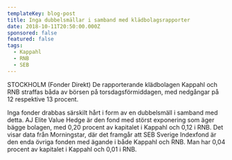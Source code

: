 ```yaml
---
templateKey: blog-post
title: Inga dubbelsmällar i samband med klädbolagsrapporter
date: 2018-10-11T20:50:00.000Z
sponsored: false
featured: false
tags:
  - Kappahl
  - RNB
  - SEB
---
```

STOCKHOLM (Fonder Direkt) De rapporterande klädbolagen Kappahl och RNB straffas båda av börsen på torsdagsförmiddagen, med nedgångar på 12 respektive 13 procent. 


Inga fonder drabbas särskilt hårt i form av en dubbelsmäll i samband med detta. AJ Elite Value Hedge är den fond med störst exponering som äger bägge bolagen, med 0,20 procent av kapitalet i Kappahl och 0,12 i RNB. Det visar data från Morningstar, där det framgår att SEB Sverige Indexfond är den enda övriga fonden med ägande i både Kappahl och RNB. Man har 0,04 procent av kapitalet i Kappahl och 0,01 i RNB.
